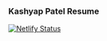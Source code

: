 ### Kashyap Patel Resume

[![Netlify Status](https://api.netlify.com/api/v1/badges/20a0d830-8b31-4d6f-8ccb-675993f8c56f/deploy-status)](https://app.netlify.com/sites/kashyap-resume/deploys)

